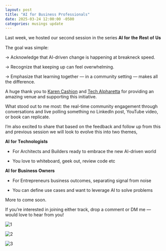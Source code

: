 ```yaml
---
layout: post
title: "AI for Business Professionals"
date: 2025-03-24 12:00:00 -0500
categories: musings update
---
```

  
Last week, we hosted our second session in the series 𝐀𝐈 𝐟𝐨𝐫 𝐭𝐡𝐞 𝐑𝐞𝐬𝐭 𝐨𝐟 𝐔𝐬

  

The goal was simple:

  

-> Acknowledge that AI-driven change is happening at breakneck speed.

  

-> Recognize that keeping up can feel overwhelming.

  

-> Emphasize that learning together — in a community setting — makes all the difference.

  

A huge thank you to [Karen Cashion](https://www.linkedin.com/feed/#) and [Tech Alpharetta](https://www.linkedin.com/feed/#) for providing an amazing venue and supporting this initiative.

  

What stood out to me most: the real-time community engagement through conversations and live polling something no LinkedIn post, YouTube video, or book can replicate.

  

I’m also excited to share that based on the feedback and follow up from this and previous session we will look to evolve this into two themes,

  

𝐀𝐈 𝐟𝐨𝐫 𝐓𝐞𝐜𝐡𝐧𝐨𝐥𝐨𝐠𝐢𝐬𝐭𝐬

- For Architects and Builders ready to embrace the new AI-driven world

- You love to whiteboard, geek out, review code etc

  

𝐀𝐈 𝐟𝐨𝐫 𝐁𝐮𝐬𝐢𝐧𝐞𝐬𝐬 𝐎𝐰𝐧𝐞𝐫𝐬

- For Entrepreneurs business outcomes, separating signal from noise

- You can define use cases and want to leverage AI to solve problems

More to come soon.

  

If you’re interested in joining either track, drop a comment or DM me — would love to hear from you!



![1](https://media.licdn.com/dms/image/v2/D4E22AQEPDPU8E0gUOg/feedshare-shrink_800/B4EZZ8s8c3HYAg-/0/1745848879355?e=1748476800&v=beta&t=kvDbm34DxwBlIKNN1hIhsnyw8sN3o4yOT4PGQgRQs9c)

![2](https://media.licdn.com/dms/image/v2/D4E22AQEYPfj65eRGfA/feedshare-shrink_800/B4EZZ8s8chHQAk-/0/1745848879451?e=1748476800&v=beta&t=jS80y5x_PeZ5eZCR_YUFq5ZyVYme_-oIQS7MDI2-vkE)

![3](https://media.licdn.com/dms/image/v2/D4E22AQFs98RiC5vDzA/feedshare-shrink_800/B4EZZ8s8ckHcAo-/0/1745848879362?e=1748476800&v=beta&t=mpiCmTrf7S6VkOI2vpD9QGICFLp6oqthkv0ox6TdJ-k)

